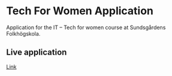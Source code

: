 # Tech For Women Application

Application for the IT – Tech for women course at Sundsgårdens Folkhögskola.

## Live application

[Link](https://kazmonroy.github.io/tech-for-women-application/)
